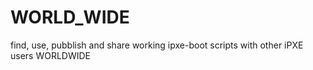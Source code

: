 # WORLD_WIDE
find, use, pubblish and share working ipxe-boot scripts with other iPXE users WORLDWIDE
